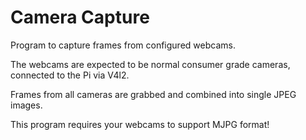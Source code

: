 Camera Capture
==============

Program to capture frames from configured webcams.

The webcams are expected to be normal consumer grade cameras, connected to the
Pi via V4l2.

Frames from all cameras are grabbed and combined into single JPEG images.

This program requires your webcams to support MJPG format!
